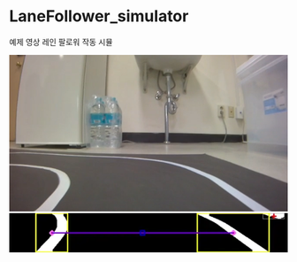 # LaneFollower_simulator
예제 영상 레인 팔로워 작동 시뮬

![snapshot](./img/100rpm_ccw.mp4_snapshot.png) 
![preview](./img/preview.webp) 

